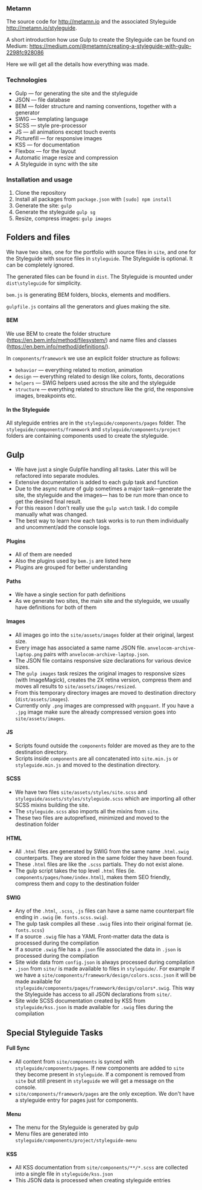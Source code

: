 ### Metamn

The source code for http://metamn.io and the associated Styleguide http://metamn.io/styleguide.

A short introduction how use Gulp to create the Styleguide can be found on Medium: https://medium.com/@metamn/creating-a-styleguide-with-gulp-2298fc928086

Here we will get all the details how everything was made.

### Technologies

* Gulp &mdash; for generating the site and the styleguide
* JSON &mdash; file database
* BEM &mdash; folder structure and naming conventions, together with a generator
* SWIG &mdash; templating language
* SCSS &mdash; style pre-processor
* JS &mdash; all animations except touch events
* Picturefill &mdash; for responsive images
* KSS &mdash; for documentation
* Flexbox &mdash; for the layout
* Automatic image resize and compression
* A Styleguide in sync with the site


### Installation and usage

1. Clone the repository
2. Install all packages from `package.json` with `[sudo] npm install`
3. Generate the site: `gulp`
4. Generate the styleguide `gulp sg`
5. Resize, compress images: `gulp images`



## Folders and files

We have two sites, one for the portfolio with source files in `site`, and one for
the Styleguide with source files in `styleguide`.
The Styleguide is optional. It can be completely ignored.

The generated files can be found in `dist`. The Styleguide is mounted under `dist\styleguide`
for simplicity.

`bem.js` is generating BEM folders, blocks, elements and modifiers.

`gulpfile.js` contains all the generators and glues making the site.



#### BEM

We use BEM to create the folder structure (https://en.bem.info/method/filesystem/) and name files and classes (https://en.bem.info/method/definitions/).

In `components/framework` we use an explicit folder structure as follows:

* `behavior` &mdash; everything related to motion, animation
* `design` &mdash; everything related to design like colors, fonts, decorations
* `helpers` &mdash; SWIG helpers used across the site and the styleguide
* `structure` &mdash; everything related to structure like the grid, the responsive images, breakpoints etc.


#### In the Styleguide

All styleguide entries are in the `styleguide/components/pages` folder.
The `styleguide/components/framework` and `styleguide/components/project` folders are containing
components used to create the styleguide.


## Gulp

* We have just a single Gulpfile handling all tasks. Later this will be refactored into separate modules.
* Extensive documentation is added to each gulp task and function
* Due to the async nature of gulp sometimes a major task&mdash;generate the site, the styleguide and the images&mdash; has to be run more than once to get the desired final result.
* For this reason I don't really use the `gulp watch` task. I do compile manually what was changed.
* The best way to learn how each task works is to run them individually and uncomment/add the console logs.


#### Plugins

* All of them are needed
* Also the plugins used by `bem.js` are listed here
* Plugins are grouped for better understanding


#### Paths

* We have a single section for path definitions
* As we generate two sites, the main site and the styleguide, we usually have definitions for both of them


#### Images

* All images go into the `site/assets/images` folder at their original, largest size.
* Every image has associated a same name JSON file. `anvelocom-archive-laptop.png` pairs with `anvelocom-archive-laptop.json`.
* The JSON file contains responsive size declarations for various device sizes.
* The `gulp images` task resizes the original images to responsive sizes (with ImageMagick), creates the 2X retina version, compress them and moves all results to `site/assets/images/resized`.
* From this temporary directory images are moved to destination directory (`dist/assets/images`).
* Currently only `.png` images are compressed with `pngquant`. If you have a `.jpg` image make sure the already compressed version goes into `site/assets/images`.

#### JS

* Scripts found outside the `components` folder are moved as they are to the destination directory.
* Scripts inside `components` are all concatenated into `site.min.js` or `styleguide.min.js` and moved to the destination directory.


#### SCSS

* We have two files `site/assets/styles/site.scss` and `styleguide/assets/styles/styleguide.scss` which are importing all other SCSS mixins building the site.
* The `styleguide.scss` also imports all the mixins from `site`.
* These two files are autoprefixed, minimized and moved to the destination folder


#### HTML

* All `.html` files are generated by SWIG from the same name `.html.swig` counterparts. They are stored in the same folder they have been found.
* These `.html` files are like the `.scss` partials. They do not exist alone.
* The gulp script takes the top level `.html` files (ie. `components/pages/home/index.html`), makes them SEO friendly, compress them and copy to the destination folder


#### SWIG

* Any of the `.html`, `.scss`, `.js` files can have a same name counterpart file ending in `.swig` (ie. `fonts.scss.swig`).
* The gulp task compiles all these `.swig` files into their original format (ie. `fonts.scss`)
* If a source `.swig` file has a YAML Front-matter data the data is processed during the compilation
* If a source `.swig` file has a `.json` file associated the data in `.json` is processed during the compilation
* Site wide data from `config.json` is always processed during compilation
* `.json` from `site/` is made available to files in `styleguide/`. For example if we have a `site/components/framework/design/colors.scss.json` it will be made available for `styleguide/components/pages/framework/design/colors*.swig`. This way the Styleguide has access to all JSON declarations from `site/`.
* Site wide SCSS documentation created by KSS from `styleguide/kss.json` is made available for `.swig` files during the compilation



## Special Styleguide Tasks

#### Full Sync

* All content from `site/components` is synced with `styleguide/components/pages`. If new components are added to `site` they become present in `styleguide`. If a component is removed from `site` but still present in `styleguide` we will get a message on the console.
* `site/components/framework/pages` are the only exception. We don't have a styleguide entry for pages just for components.

#### Menu

* The menu for the Styleguide is generated by gulp
* Menu files are generated into `styleguide/components/project/styleguide-menu`

#### KSS

* All KSS documentation from `site/components/**/*.scss` are collected into a single file in `styleguide/kss.json`
* This JSON data is processed when creating styleguide entries

